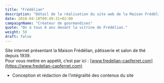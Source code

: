```yaml
---
title: "Frédélian"
description: "Détail de la réalisation du site web de la Maison Frédélian"
date: 2018-04-18T09:49:31+02:00
campaignName: "Créateur de gourmandises"
quote: "On a tous 6 ans devant la vitrine de Frédélian."
weight: 50
draft: false
---
```


Site internet présentant la Maison Frédélian, pâtisserie et salon de thé depuis 1939.  
Pour vous mettre en appétit, c’est par ici : [www.fredelian-capferret.com](https://www.fredelian-capferret.com)

- Conception et rédaction de l’intégralité des contenus du site
